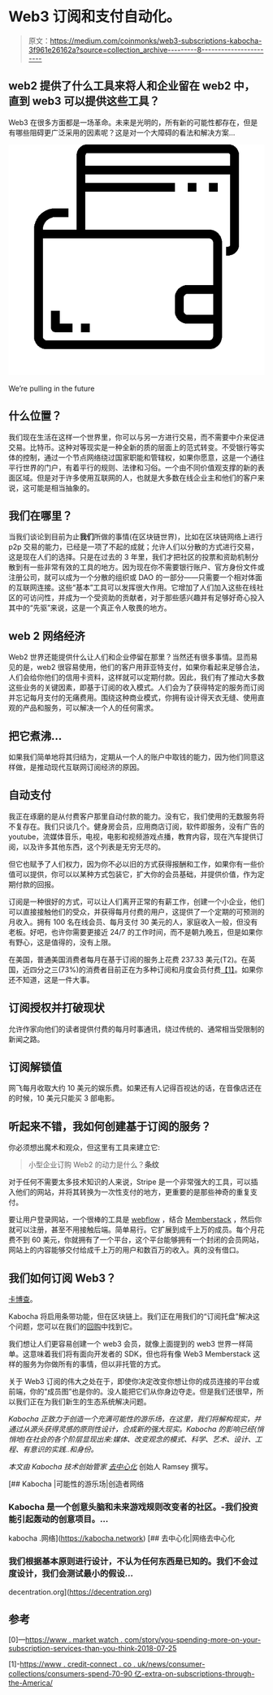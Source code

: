 # Web3 订阅和支付自动化。

> 原文：<https://medium.com/coinmonks/web3-subscriptions-kabocha-3f961e26162a?source=collection_archive---------8----------------------->

## web2 提供了什么工具来将人和企业留在 web2 中，直到 web3 可以提供这些工具？

Web3 在很多方面都是一场革命。未来是光明的，所有新的可能性都存在，但是有哪些阻碍更广泛采用的因素呢？这是对一个大障碍的看法和解决方案…

![](img/6c5f291e0f23cbf7137b8e3d26f8990d.png)

We’re pulling in the future

## 什么位置？

我们现在生活在这样一个世界里，你可以与另一方进行交易，而不需要中介来促进交易。比特币。这种对等现实是一种全新的质的层面上的范式转变。不受银行等实体的控制，通过一个节点网络绕过国家职能和管辖权，如果你愿意，这是一个通往平行世界的门户，有着平行的规则、法律和习俗。一个由不同价值观支撑的新的表面区域。但是对于许多使用互联网的人，也就是大多数在线企业主和他们的客户来说，这可能是相当抽象的。

## 我们在哪里？

当我们谈论到目前为止**我们**所做的事情(在区块链世界)，比如在区块链网络上进行 p2p 交易的能力，已经是一项了不起的成就；允许人们以分散的方式进行交易，这是现在人们的选择。只是在过去的 3 年里，我们才把社区的投票和资助机制分散到有一些非常有效的工具的地方。因为现在你不需要银行账户、官方身份文件或注册公司，就可以成为一个分散的组织或 DAO 的一部分——只需要一个相对体面的互联网连接。这些“基本”工具可以发挥很大作用。它增加了人们加入这些在线社区的可访问性，并成为一个受资助的贡献者，对于那些感兴趣并有足够好奇心投入其中的“先驱”来说，这是一个真正令人敬畏的地方。

## **web 2 网络经济**

Web2 世界还能提供什么让人们和企业停留在那里？当然还有很多事情。显而易见的是，web2 很容易使用，他们的客户用菲亚特支付，如果你看起来足够合法，人们会给你他们的信用卡资料，这样就可以定期付款。因此，我们有了推动大多数这些业务的关键因素，即基于订阅的收入模式。人们会为了获得特定的服务而订阅并忘记每月支付的无痛费用。围绕这种商业模式，你拥有设计得天衣无缝、使用直观的产品和服务，可以解决一个人的任何需求。

## 把它煮沸…

如果我们简单地将其归结为，定期从一个人的账户中取钱的能力，因为他们同意这样做，是推动现代互联网订阅经济的原因。

## 自动支付

我正在琢磨的是从付费客户那里自动付款的能力。没有它，我们使用的无数服务将不复存在。我们只谈几个。健身房会员，应用商店订阅，软件即服务，没有广告的 youtube，流媒体音乐，电视，电影和视频游戏点播，教育内容，现在汽车提供订阅，以及许多其他东西，这个列表是无穷无尽的。

但它也赋予了人们权力，因为你不必以旧的方式获得报酬和工作，如果你有一些价值可以提供，你可以以某种方式包装它，扩大你的会员基础，并提供价值，作为定期付款的回报。

订阅是一种很好的方式，可以让人们离开正常的有薪工作，创建一个小企业，他们可以直接接触他们的受众，并获得每月付费的用户，这提供了一个定期的可预测的月收入。拥有 100 名在线会员、每月支付 30 美元的人，家庭收入一般，但没有老板。好吧，也许你需要更接近 24/7 的工作时间，而不是朝九晚五，但是如果你有野心，这是值得的，没有上限。

在美国，普通美国消费者每月在基于订阅的服务上花费 237.33 美元(T2)。在英国，近四分之三(73%)的消费者目前正在为多种订阅和月度会员付费[【1】](https://www.credit-connect.co.uk/news/consumer-collections/consumers-spend-7-9bn-extra-on-subscriptions-throughout-the-pandemic/)。如果你还不知道，这是一件大事。

## 订阅授权并打破现状

允许作家向他们的读者提供付费的每月时事通讯，绕过传统的、通常相当受限制的新闻之路。

## 订阅解锁值

网飞每月收取大约 10 美元的娱乐费。如果还有人记得百视达的话，在音像店还在的时候，10 美元只能买 3 部电影。

## 听起来不错，我如何创建基于订阅的服务？

你必须想出魔术和观众，但这里有工具来建立它:

> 小型企业订购 Web2 的动力是什么？**条纹**

对于任何不需要太多技术知识的人来说，Stripe 是一个非常强大的工具，可以插入他们的网站，并将其转换为一次性支付的地方，更重要的是那些神奇的重复支付。

要让用户登录网站，一个很棒的工具是 [webflow](https://webflow.com) ，结合 [Memberstack](https://www.memberstack.com/) ，然后你就可以注册，甚至不用接触后端。简单易行。它扩展到成千上万的成员。每个月花费不到 60 美元，你就拥有了一个平台，这个平台能够拥有一个封闭的会员网站，网站上的内容能够交付给成千上万的用户和数百万的收入。真的没有借口。

## 我们如何订阅 Web3？

[卡博查](https://kabocha.network)。

Kabocha 将启用条带功能，但在区块链上。我们正在用我们的“订阅托盘”解决这个问题，您可以在我们的[回购](https://github.com/kabocha-network/pallet_subscription)中找到它。

我们想让人们更容易创建一个 web3 会员，就像上面提到的 web3 世界一样简单。这意味着我们将有面向开发者的 SDK，但也将有像 Web3 Memberstack 这样的服务为你做所有的事情，但以非托管的方式。

关于 Web3 订阅的伟大之处在于，即使你决定改变你想让你的成员连接的平台或前端，你的“成员图”也是你的。没人能把它们从你身边夺走。但是我们还很早，所以我们正在为我们新生的生态系统解决问题。

*Kabocha 正致力于创造一个充满可能性的游乐场，在这里，我们将解构现实，并通过从源头获得灵感的原则性设计，合成新的强大现实。Kabocha 的影响已经(悄悄地)在社会的各个阶层显现出来:媒体、改变观念的模式、科学、艺术、设计、工程、有意识的实践..和身份。*

*本文由 Kabocha 技术创始管家* [*去中心化*](https://decentration.org) 创始人 Ramsey 撰写。

[](https://kabocha.network) [## Kabocha |可能性的游乐场|创造者网络

### Kabocha 是一个创意头脑和未来游戏规则改变者的社区。-我们投资能引起轰动的创意项目。…

kabocha .网络](https://kabocha.network) [](https://decentration.org) [## 去中心化|网络去中心化

### 我们根据基本原则进行设计，不认为任何东西是已知的。我们不会过度设计，我们会测试最小的假设…

decentration.org](https://decentration.org) 

## 参考

[0]—[https://www . market watch . com/story/you-spending-more-on-your-subscription-services-than-you-think-2018-07-25](https://www.marketwatch.com/story/youre-spending-more-on-your-subscription-services-than-you-think-2018-07-25)

[1]-[https://www . credit-connect . co . uk/news/consumer-collections/consumers-spend-70-90 亿-extra-on-subscriptions-through-the-America/](https://www.credit-connect.co.uk/news/consumer-collections/consumers-spend-7-9bn-extra-on-subscriptions-throughout-the-pandemic/)